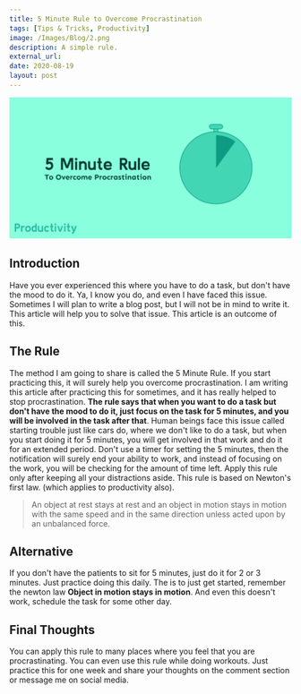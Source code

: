 ```yaml
---
title: 5 Minute Rule to Overcome Procrastination
tags: [Tips & Tricks, Productivity]
image: /Images/Blog/2.png
description: A simple rule.
external_url:
date: 2020-08-19
layout: post
---
```

![alt text](/Images/Blog/2.png "1")

## Introduction
Have you ever experienced this where you have to do a task, but don't have the mood to do it. Ya, I know you do, and even I have faced this issue. Sometimes I will plan to write a blog post, but I will not be in mind to write it. This article will help you to solve that issue. This article is an outcome of this.

## The Rule
The method I am going to share is called the 5 Minute Rule. If you start practicing this, it will surely help you overcome procrastination. I am writing this article after practicing this for sometimes, and it has really helped to stop procrastination. **The rule says that when you want to do a task but don't have the mood to do it, just focus on the task for 5 minutes, and you will be involved in the task after that**. Human beings face this issue called starting trouble just like cars do, where we don't like to do a task, but when you start doing it for 5 minutes, you will get involved in that work and do it for an extended period. Don't use a timer for setting the 5 minutes, then the notification will surely end your ability to work, and instead of focusing on the work, you will be checking for the amount of time left. Apply this rule only after keeping all your distractions aside. This rule is based on Newton's first law. (which applies to productivity also).
> An object at rest stays at rest and an object in motion stays in motion with the same speed and in the same direction unless acted upon by an unbalanced force.

## Alternative
If you don't have the patients to sit for 5 minutes, just do it for 2 or 3 minutes. Just practice doing this daily. The is to just get started, remember the newton law **Object in motion stays in motion**. And even this doesn't work, schedule the task for some other day.

## Final Thoughts
You can apply this rule to many places where you feel that you are procrastinating. You can even use this rule while doing workouts. Just practice this for one week and share your thoughts on the comment section or message me on social media.